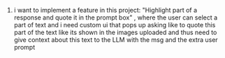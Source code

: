 1. i want to implement a feature in this project: "Highlight part of a response and quote it in the prompt box" , where the user can select a part of text and i need custom ui that pops up asking like to quote this part of the text like its shown in the images uploaded and thus need to give context about this text to the LLM with the msg and the extra user prompt 

